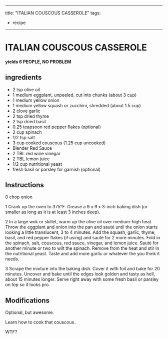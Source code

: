 
---
title: "ITALIAN COUSCOUS CASSEROLE"
tags:
  - recipe
---
# ITALIAN COUSCOUS CASSEROLE



#### yields  6 PEOPLE, NO  PROBLEM


## ingredients
* 2 tsp olive oil 
* 1 medium eggplant, unpeeled, cut into chunks (about 3 cup) 
* 1 medium yellow onion 
* 1 medium yellow squash or zucchini, shredded (about 1.5 cup) 
* 2 clove garlic 
* 2 tsp dried thyme 
* 2 tsp dried basil 
* 0.25 teapsoon red pepper flakes (optional)
* 2 cup spinach 
* 1/2 tsp salt 
* 3 cup cooked couscous (1.25 cup uncooked) 
* Blender Red Sauce 
* 2 TBL red wine vinegar 
* 2 TBL lemon juice 
* 1/2 cup nutritional yeast 
* fresh basil or parsley for garnish (optional)



## Instructions
0 chop onion

1 Crank up the oven to 375°F. Grease a 9 x 9 x 3-inch baking dish (or smaller as long as it is at least 3 inches deep).

2 In a large wok or skillet, warm up the olive oil over medium-high heat. Throw the eggplant and onion into the pan and sauté until the onion starts looking a little translucent, 3 to 4 minutes. Add the squash, garlic, thyme, basil, and red pepper flakes (if using) and sauté for 2 more minutes. Fold in the spinach, salt, couscous, red sauce, vinegar, and lemon juice. Sauté for another minute or two to wilt the spinach. Remove from the heat and stir in the nutritional yeast. Taste and add more garlic or whatever the   you think it needs.

3 Scrape the mixture into the baking dish. Cover it with foil and bake for 20 minutes. Uncover and bake until the edges look golden and tasty as hell, about 15 minutes longer. Serve right away with some fresh basil or parsley on top so it looks pro.



## Modifications
Optional, but  awesome.

 Learn how to cook that couscous   .

 WTF?




